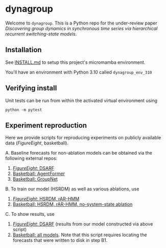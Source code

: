 # dynagroup

Welcome to `dynagroup`. This is a Python repo for the under-review paper _Discovering group dynamics in synchronous time series via hierarchical recurrent switching-state models_.

## Installation

See [INSTALL.md](#INSTALL.md) to setup this project's micromamba environment.

You'll have an environment with Python 3.10 called `dynagroup_env_310`

## Verifying install

Unit tests can be run from within the activated virtual environment using 

```
python -m pytest
```

## Experiment reproduction

Here we provide scripts for reproducing experiments on publicly available data (_FigureEight_, basketball).

A. Baseline forecasts for non-ablation models can be obtained via the following external repos:

1. [_FigureEight_: DSARF](https://github.com/tufts-ml/dsarf_agentformer_baseline_for_hsrdm)
2. [Basketball: AgentFormer](https://github.com/tufts-ml/dsarf_agentformer_baseline_for_hsrdm) 
3. [Basketball: GroupNet](https://github.com/mikewojnowicz/GroupNet/tree/aistats)

B. To train our model (HSRDM) as well as various ablations, use

1. [_FigureEight_: HSRDM, rAR-HMM](src/dynagroup/model2a/figure8/demos/demo_cavi_on_figure8.py)
2. [Basketball: HSRDM, rAR-HMM, no-system-state ablation](src/dynagroup/model2a/basketball/demos/baller2vec_format/CLE_starters/demo_full_pipeline.py)

C. To show results, use

1. [_FigureEight_: DSARF](src/dynagroup/model2a/figure8/diagnostics/plot_external_forecasts.py) (results from our model constructed via above script)
2. [Basketball: all models](src/dynagroup/model2a/basketball/demos/baller2vec_format/CLE_starters/demo_metrics_from_forecast_collection.py). Note that this script requires locating the forecasts that were written to disk in step B1. 






